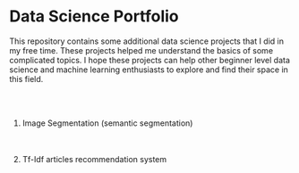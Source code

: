 # Data Science Portfolio
<p>This repository contains some additional data science projects that I did in my free time. These projects helped me understand the basics of some complicated topics. I hope these projects can help other beginner level data science and machine learning enthusiasts to explore and find their space in this field.</p>
<br>
<br>
<ol>
<li> Image Segmentation (semantic segmentation) </li><br>
<p></p><br>
<li> Tf-Idf articles recommendation system </li><br>
<p></p>
</ol>
